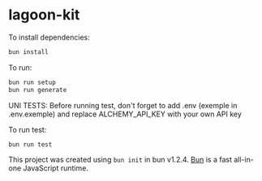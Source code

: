 # lagoon-kit

To install dependencies:

```bash
bun install
```

To run:

```bash
bun run setup
bun run generate
```

UNI TESTS:
Before running test, don't forget to add .env (exemple in .env.exemple) and replace ALCHEMY_API_KEY with your own API key

To run test:
```bash
bun run test
```

This project was created using `bun init` in bun v1.2.4. [Bun](https://bun.sh) is a fast all-in-one JavaScript runtime.
